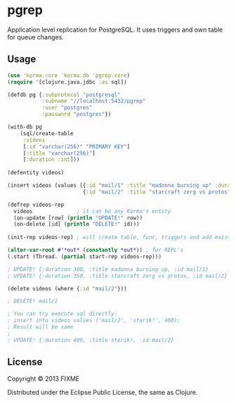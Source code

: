 # pgrep

Application level replication for PostgreSQL. It uses triggers and own table for queue changes.

## Usage

```clojure
(use 'korma.core 'korma.db 'pgrep.core)
(require '[clojure.java.jdbc :as sql])

(defdb pg {:subprotocol "postgresql"
           :subname "//localhost:5432/pgrep"
           :user "postgres"
           :password "postgres"})

(with-db pg
    (sql/create-table
     :videos
     [:id "varchar(256)" "PRIMARY KEY"]
     [:title "varchar(256)"]
     [:duration :int]))
	 
(defentity videos)

(insert videos (values [{:id "mail/1" :title "madonna burning up" :duration 300}
                        {:id "mail/2" :title "starcraft zerg vs protos" :duration 350}]))

(defrep videos-rep
  videos              ; it can be any Korma's entity
  (on-update [row] (println "UPDATE!" row))
  (on-delete [id] (println "DELETE!" id)))
  
(init-rep videos-rep) ; will create table, func, triggers and add exists data to queue

(alter-var-root #'*out* (constantly *out*)) ; for REPL's
(.start (Thread. (partial start-rep videos-rep)))

; UPDATE! {:duration 300, :title madonna burning up, :id mail/1}
; UPDATE! {:duration 350, :title starcraft zerg vs protos, :id mail/2}

(delete videos (where {:id "mail/2"}))

; DELETE! mail/2

; You can try execute sql directly:
; insert into videos values ('mail/2', 'starik!', 400);
; Result will be same
;
; UPDATE! {:duration 400, :title starik!, :id mail/2}

```
## License

Copyright © 2013 FIXME

Distributed under the Eclipse Public License, the same as Clojure.

